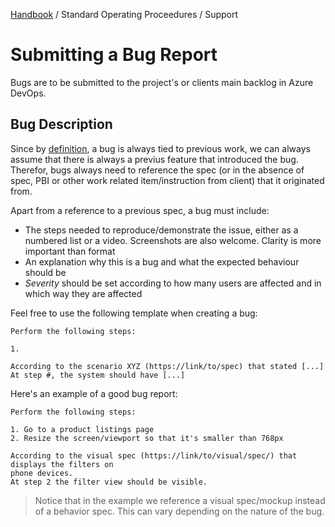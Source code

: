 [Handbook](../../README.md) / Standard Operating Proceedures / Support

# Submitting a Bug Report

Bugs are to be submitted to the project's or clients main backlog in Azure DevOps.

## Bug Description

Since by [definition](../../definitions/bug.md), a bug is always tied to previous work, we can always assume that there is always a previus feature that introduced the bug. Therefor, bugs always need to reference the spec (or in the absence of spec, PBI or other work related item/instruction from client) that it originated from.

Apart from a reference to a previous spec, a bug must include:

- The steps needed to reproduce/demonstrate the issue, either as a numbered list or a video. Screenshots are also welcome. Clarity is more important than format
- An explanation why this is a bug and what the expected behaviour should be
- *Severity* should be set according to how many users are affected and in which way they are affected

Feel free to use the following template when creating a bug:

```
Perform the following steps:

1.

According to the scenario XYZ (https://link/to/spec) that stated [...]
At step #, the system should have [...]
```

Here's an example of a good bug report:

```
Perform the following steps:

1. Go to a product listings page
2. Resize the screen/viewport so that it's smaller than 768px

According to the visual spec (https://link/to/visual/spec/) that displays the filters on
phone devices.
At step 2 the filter view should be visible.
```

> Notice that in the example we reference a visual spec/mockup instead of a behavior spec. This can vary depending on the nature of the bug.